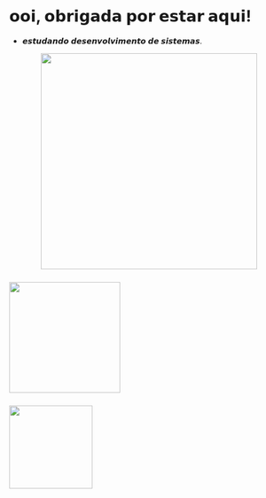# 𝗼𝗼𝗶, 𝗼𝗯𝗿𝗶𝗴𝗮𝗱𝗮 𝗽𝗼𝗿 𝗲𝘀𝘁𝗮𝗿 𝗮𝗾𝘂𝗶!

* 𝙚𝙨𝙩𝙪𝙙𝙖𝙣𝙙𝙤 𝙙𝙚𝙨𝙚𝙣𝙫𝙤𝙡𝙫𝙞𝙢𝙚𝙣𝙩𝙤 𝙙𝙚 𝙨𝙞𝙨𝙩𝙚𝙢𝙖𝙨.
  
<div align="center">
  <img height="390" src="https://media2.giphy.com/media/v1.Y2lkPTc5MGI3NjExZG1saTI3amY4c2tyN2t4MXJ0a2tvemlxNTJkcTY5cGlubm1jbm96ZCZlcD12MV9pbnRlcm5hbF9naWZfYnlfaWQmY3Q9Zw/XkZhsYx3l8rDO/giphy.webp"  />
</div>

###

<div align="left">
  <img height="200" src="https://media.tenor.com/p4Wl8O4MhJMAAAAj/silence-cute.gif"  />
</div>

###

<div align="left">
  <img height="150" src="https://media.tenor.com/p4Wl8O4MhJMAAAAj/silence-cute.gif"  />
</div>

